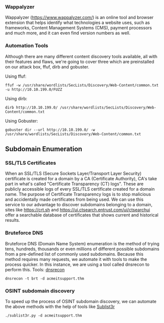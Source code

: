 ### Wappalyzer

Wappalyzer (https://www.wappalyzer.com/) is an online tool and browser extension that helps identify what technologies a website uses, such as frameworks, Content Management Systems (CMS), payment processors and much more, and it can even find version numbers as well.


### Automation Tools

Although there are many different content discovery tools available, all with their features and flaws, we're going to cover three which are preinstalled on our attack box, ffuf, dirb and gobuster.


Using ffuf:
```console
ffuf -w /usr/share/wordlists/SecLists/Discovery/Web-Content/common.txt -u http://10.10.199.0/FUZZ
```


Using dirb:
```console
dirb http://10.10.199.0/ /usr/share/wordlists/SecLists/Discovery/Web-Content/common.txt
```

Using Gobuster:
```console
gobuster dir --url http://10.10.199.0/ -w /usr/share/wordlists/SecLists/Discovery/Web-Content/common.txt
```

## Subdomain Enumeration
### SSL/TLS Certificates
When an SSL/TLS (Secure Sockets Layer/Transport Layer Security) certificate is created for a domain by a CA (Certificate Authority), CA's take part in what's called "Certificate Transparency (CT) logs". These are publicly accessible logs of every SSL/TLS certificate created for a domain name. The purpose of Certificate Transparency logs is to stop malicious and accidentally made certificates from being used. We can use this service to our advantage to discover subdomains belonging to a domain, sites like https://crt.sh and https://ui.ctsearch.entrust.com/ui/ctsearchui offer a searchable database of certificates that shows current and historical results.


### Bruteforce DNS
Bruteforce DNS (Domain Name System) enumeration is the method of trying tens, hundreds, thousands or even millions of different possible subdomains from a pre-defined list of commonly used subdomains. Because this method requires many requests, we automate it with tools to make the process quicker. In this instance, we are using a tool called dnsrecon to perform this.
Tools: [dnsrecon](https://www.kali.org/tools/dnsrecon/)
```console
dnsrecon -t brt -d acmeitsupport.thm
```

### OSINT subdomain discovery
To speed up the process of OSINT subdomain discovery, we can automate the above methods with the help of tools like [Sublist3r](https://github.com/aboul3la/Sublist3r)

```console
./sublist3r.py -d acmeitsupport.thm
```
